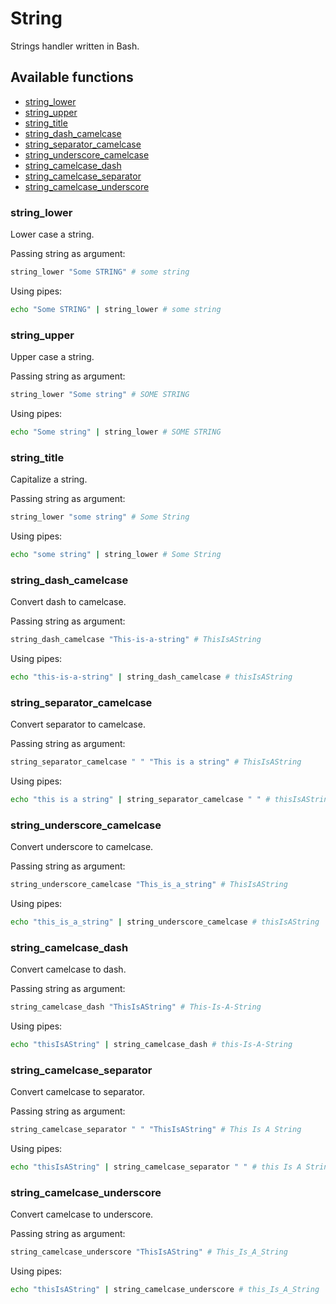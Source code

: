 # String
Strings handler written in Bash.

## Available functions

* [string_lower][]
* [string_upper][]
* [string_title][]
* [string_dash_camelcase][]
* [string_separator_camelcase][]
* [string_underscore_camelcase][]
* [string_camelcase_dash][]
* [string_camelcase_separator][]
* [string_camelcase_underscore][]

### string_lower
Lower case a string.

Passing string as argument:
````bash
string_lower "Some STRING" # some string
````

Using pipes:
````bash
echo "Some STRING" | string_lower # some string
````

### string_upper
Upper case a string.

Passing string as argument:
````bash
string_lower "Some string" # SOME STRING
````

Using pipes:
````bash
echo "Some string" | string_lower # SOME STRING
````

### string_title
Capitalize a string.

Passing string as argument:
````bash
string_lower "some string" # Some String
````

Using pipes:
````bash
echo "some string" | string_lower # Some String
````

### string_dash_camelcase
Convert dash to camelcase.

Passing string as argument:
````bash
string_dash_camelcase "This-is-a-string" # ThisIsAString
````

Using pipes:
````bash
echo "this-is-a-string" | string_dash_camelcase # thisIsAString
````

### string_separator_camelcase
Convert separator to camelcase.

Passing string as argument:
````bash
string_separator_camelcase " " "This is a string" # ThisIsAString
````

Using pipes:
````bash
echo "this is a string" | string_separator_camelcase " " # thisIsAString
````

### string_underscore_camelcase
Convert underscore to camelcase.

Passing string as argument:
````bash
string_underscore_camelcase "This_is_a_string" # ThisIsAString
````

Using pipes:
````bash
echo "this_is_a_string" | string_underscore_camelcase # thisIsAString
````

### string_camelcase_dash
Convert camelcase to dash.

Passing string as argument:
````bash
string_camelcase_dash "ThisIsAString" # This-Is-A-String
````

Using pipes:
````bash
echo "thisIsAString" | string_camelcase_dash # this-Is-A-String
````

### string_camelcase_separator
Convert camelcase to separator.

Passing string as argument:
````bash
string_camelcase_separator " " "ThisIsAString" # This Is A String
````

Using pipes:
````bash
echo "thisIsAString" | string_camelcase_separator " " # this Is A String
````

### string_camelcase_underscore
Convert camelcase to underscore.

Passing string as argument:
````bash
string_camelcase_underscore "ThisIsAString" # This_Is_A_String
````

Using pipes:
````bash
echo "thisIsAString" | string_camelcase_underscore # this_Is_A_String
````

[string_lower]: #string_lower
[string_upper]: #string_upper
[string_title]: #string_title
[string_dash_camelcase]: #string_dash_camelcase
[string_separator_camelcase]: #string_separator_camelcase
[string_underscore_camelcase]: #string_underscore_camelcase
[string_camelcase_dash]: #string_camelcase_dash
[string_camelcase_separator]: #string_camelcase_separator
[string_camelcase_underscore]: #string_camelcase_underscore
